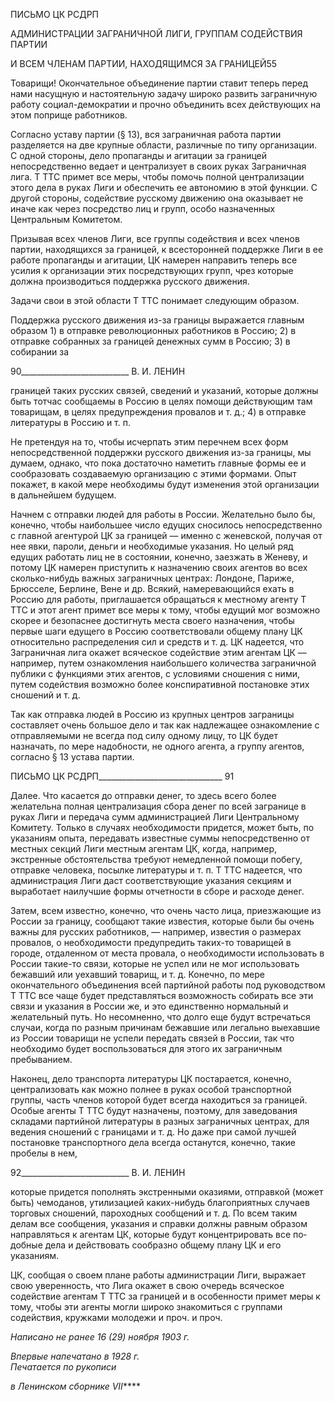 ПИСЬМО ЦК РСДРП

АДМИНИСТРАЦИИ ЗАГРАНИЧНОЙ ЛИГИ, ГРУППАМ СОДЕЙСТВИЯ ПАРТИИ

И ВСЕМ ЧЛЕНАМ ПАРТИИ, НАХОДЯЩИМСЯ ЗА ГРАНИЦЕЙ55

Товарищи! Окончательное объединение партии ставит теперь перед нами насущную и настоятельную задачу широко развить заграничную работу социал-демократии и прочно объединить всех действующих на этом поприще работников.

Согласно уставу партии (§ 13), вся заграничная работа партии разделяется на две крупные области, различные по типу организации. С одной стороны, дело пропаганды и агитации за границей непосредственно ведает и централизует в своих руках Загра­ничная лига. Τ TTC примет все меры, чтобы помочь полной централизации этого дела в руках Лиги и обеспечить ее автономию в этой функции. С другой стороны, содействие русскому движению она оказывает не иначе как через посредство лиц и групп, особо назначенных Центральным Комитетом.

Призывая всех членов Лиги, все группы содействия и всех членов партии, находя­щихся за границей, к всесторонней поддержке Лиги в ее работе пропаганды и агитации, ЦК намерен направить теперь все усилия к организации этих посредствующих групп, чрез которые должна производиться поддержка русского движения.

Задачи свои в этой области Τ TTC понимает следующим образом.

Поддержка русского движения из-за границы выражается главным образом 1) в от­правке революционных работников в Россию; 2) в отправке собранных за границей де­нежных сумм в Россию; 3) в собирании за

  

90___________________________ В. И. ЛЕНИН

границей таких русских связей, сведений и указаний, которые должны быть тотчас со­общаемы в Россию в целях помощи действующим там товарищам, в целях предупреж­дения провалов и т. д.; 4) в отправке литературы в Россию и т. п.

Не претендуя на то, чтобы исчерпать этим перечнем всех форм непосредственной поддержки русского движения из-за границы, мы думаем, однако, что пока достаточно наметить главные формы ее и сообразовать создаваемую организацию с этими форма­ми. Опыт покажет, в какой мере необходимы будут изменения этой организации в дальнейшем будущем.

Начнем с отправки людей для работы в России. Желательно было бы, конечно, что­бы наибольшее число едущих сносилось непосредственно с главной агентурой ЦК за границей — именно с женевской, получая от нее явки, пароли, деньги и необходимые указания. Но целый ряд едущих работать лиц не в состоянии, конечно, заезжать в Же­неву, и потому ЦК намерен приступить к назначению своих агентов во всех сколько-нибудь важных заграничных центрах: Лондоне, Париже, Брюсселе, Берлине, Вене и др. Всякий, намеревающийся ехать в Россию для работы, приглашается обращаться к ме­стному агенту Τ TTC и этот агент примет все меры к тому, чтобы едущий мог возможно скорее и безопаснее достигнуть места своего назначения, чтобы первые шаги едущего в Россию соответствовали общему плану ЦК относительно распределения сил и средств и т. д. ЦК надеется, что Заграничная лига окажет всяческое содействие этим агентам ЦК — например, путем ознакомления наибольшего количества заграничной публики с функциями этих агентов, с условиями сношения с ними, путем содействия возможно более конспиративной постановке этих сношений и т. д.

Так как отправка людей в Россию из крупных центров заграницы составляет очень большое дело и так как надлежащее ознакомление с отправляемыми не всегда под силу одному лицу, то ЦК будет назначать, по мере надобности, не одного агента, а группу агентов, согласно § 13 устава партии.

  

ПИСЬМО ЦК РСДРП_______________________________ 91

Далее. Что касается до отправки денег, то здесь всего более желательна полная цен­трализация сбора денег по всей загранице в руках Лиги и передача сумм администра­цией Лиги Центральному Комитету. Только в случаях необходимости придется, может быть, по указаниям опыта, передавать известные суммы непосредственно от местных секций Лиги местным агентам ЦК, когда, например, экстренные обстоятельства требу­ют немедленной помощи побегу, отправке человека, посылке литературы и т. п. Τ TTC на­деется, что администрация Лиги даст соответствующие указания секциям и выработает наилучшие формы отчетности в сборе и расходе денег.

Затем, всем известно, конечно, что очень часто лица, приезжающие из России за границу, сообщают такие известия, которые были бы очень важны для русских работ­ников, — например, известия о размерах провалов, о необходимости предупредить та­ких-то товарищей в городе, отдаленном от места провала, о необходимости использо­вать в России такие-то связи, которые не успел или не мог использовать бежавший или уехавший товарищ, и т. д. Конечно, по мере окончательного объединения всей партий­ной работы под руководством Τ TTC все чаще будет представляться возможность соби­рать все эти связи и указания в России же, и это единственно нормальный и желатель­ный путь. Но несомненно, что долго еще будут встречаться случаи, когда по разным причинам бежавшие или легально выехавшие из России товарищи не успели передать связей в России, так что необходимо будет воспользоваться для этого их заграничным пребыванием.

Наконец, дело транспорта литературы ЦК постарается, конечно, централизовать как можно полнее в руках особой транспортной группы, часть членов которой будет всегда находиться за границей. Особые агенты Τ TTC будут назначены, поэтому, для заведования складами партийной литературы в разных заграничных центрах, для ведения сношений с границами и т. д. Но даже при самой лучшей постановке транспортного дела всегда останутся, конечно, такие пробелы в нем,

  

92___________________________ В. И. ЛЕНИН

которые придется пополнять экстренными оказиями, отправкой (может быть) чемода­нов, утилизацией каких-нибудь благоприятных случаев торговых сношений, пароход­ных сообщений и т. д. По всем таким делам все сообщения, указания и справки должны равным образом направляться к агентам ЦК, которые будут концентрировать все по­добные дела и действовать сообразно общему плану ЦК и его указаниям.

ЦК, сообщая о своем плане работы администрации Лиги, выражает свою уверен­ность, что Лига окажет в свою очередь всяческое содействие агентам Τ TTC за границей и в особенности примет меры к тому, чтобы эти агенты могли широко знакомиться с группами содействия, кружками молодежи и проч. и проч.

_Написано не ранее 16 (29) ноября 1903 г._

_Впервые напечатано в 1928 г.                                                              Печатается по рукописи_

_в Ленинском сборнике_ _VII_****